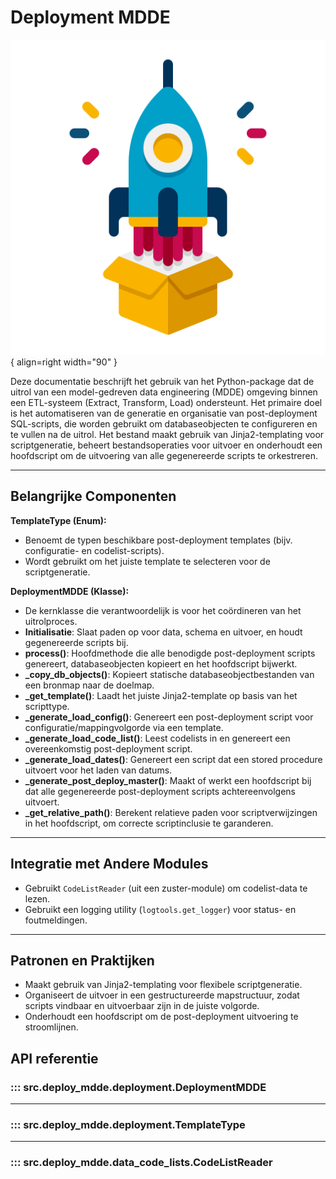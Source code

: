 # Deployment MDDE

![Deployment](images/deployment.png){ align=right width="90" }

Deze documentatie beschrijft het gebruik van het Python-package dat de uitrol van een model-gedreven data engineering (MDDE) omgeving binnen een ETL-systeem (Extract, Transform, Load) ondersteunt. Het primaire doel is het automatiseren van de generatie en organisatie van post-deployment SQL-scripts, die worden gebruikt om databaseobjecten te configureren en te vullen na de uitrol. Het bestand maakt gebruik van Jinja2-templating voor scriptgeneratie, beheert bestandsoperaties voor uitvoer en onderhoudt een hoofdscript om de uitvoering van alle gegenereerde scripts te orkestreren.

---

## Belangrijke Componenten

**TemplateType (Enum):**

* Benoemt de typen beschikbare post-deployment templates (bijv. configuratie- en codelist-scripts).
* Wordt gebruikt om het juiste template te selecteren voor de scriptgeneratie.

**DeploymentMDDE (Klasse):**

* De kernklasse die verantwoordelijk is voor het coördineren van het uitrolproces.
* **Initialisatie**: Slaat paden op voor data, schema en uitvoer, en houdt gegenereerde scripts bij.
* **process()**: Hoofdmethode die alle benodigde post-deployment scripts genereert, databaseobjecten kopieert en het hoofdscript bijwerkt.
* **\_copy\_db\_objects()**: Kopieert statische databaseobjectbestanden van een bronmap naar de doelmap.
* **\_get\_template()**: Laadt het juiste Jinja2-template op basis van het scripttype.
* **\_generate\_load\_config()**: Genereert een post-deployment script voor configuratie/mappingvolgorde via een template.
* **\_generate\_load\_code\_list()**: Leest codelists in en genereert een overeenkomstig post-deployment script.
* **\_generate\_load\_dates()**: Genereert een script dat een stored procedure uitvoert voor het laden van datums.
* **\_generate\_post\_deploy\_master()**: Maakt of werkt een hoofdscript bij dat alle gegenereerde post-deployment scripts achtereenvolgens uitvoert.
* **\_get\_relative\_path()**: Berekent relatieve paden voor scriptverwijzingen in het hoofdscript, om correcte scriptinclusie te garanderen.

---

## Integratie met Andere Modules

* Gebruikt `CodeListReader` (uit een zuster-module) om codelist-data te lezen.
* Gebruikt een logging utility (`logtools.get_logger`) voor status- en foutmeldingen.

---

## Patronen en Praktijken

* Maakt gebruik van Jinja2-templating voor flexibele scriptgeneratie.
* Organiseert de uitvoer in een gestructureerde mapstructuur, zodat scripts vindbaar en uitvoerbaar zijn in de juiste volgorde.
* Onderhoudt een hoofdscript om de post-deployment uitvoering te stroomlijnen.

## API referentie

### ::: src.deploy_mdde.deployment.DeploymentMDDE

---

### ::: src.deploy_mdde.deployment.TemplateType

---

### ::: src.deploy_mdde.data_code_lists.CodeListReader
